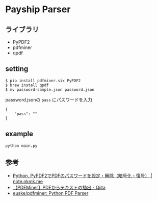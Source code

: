 # Payship Parser

## ライブラリ
- PyPDF2
- pdfminer
- qpdf


## setting

```
$ pip install pdfminer.six PyPDF2
$ brew install qpdf
$ mv password-sample.json password.json
```

password.jsonの `pass` にパスワードを入力
```
{
    "pass": "" 
}
```
## example

```
python main.py
```

## 参考
- [Python, PyPDF2でPDFのパスワードを設定・解除（暗号化・復号） | note.nkmk.me](https://note.nkmk.me/python-pypdf2-pdf-password/)
- [【PDFMiner】PDFからテキストの抽出 - Qiita](https://qiita.com/mczkzk/items/894110558fb890c930b5)
- [euske/pdfminer: Python PDF Parser](https://github.com/euske/pdfminer)